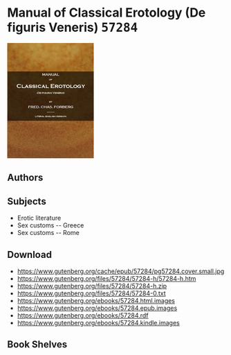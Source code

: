 # Manual of Classical Erotology (De figuris Veneris) <kbd>57284</kbd>

![](./cover.medium.jpg "")

## Authors



## Subjects


 - Erotic literature
 - Sex customs -- Greece
 - Sex customs -- Rome

## Download


 - https://www.gutenberg.org/cache/epub/57284/pg57284.cover.small.jpg
 - https://www.gutenberg.org/files/57284/57284-h/57284-h.htm
 - https://www.gutenberg.org/files/57284/57284-h.zip
 - https://www.gutenberg.org/files/57284/57284-0.txt
 - https://www.gutenberg.org/ebooks/57284.html.images
 - https://www.gutenberg.org/ebooks/57284.epub.images
 - https://www.gutenberg.org/ebooks/57284.rdf
 - https://www.gutenberg.org/ebooks/57284.kindle.images

## Book Shelves


